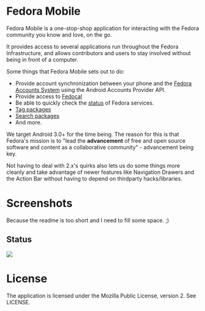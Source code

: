 # Fedora Mobile

Fedora Mobile is a one-stop-shop application for interacting with the Fedora
community you know and love, on the go.

It provides access to several applications run throughout the Fedora
Infrastructure, and allows contributors and users to stay involved without
being in front of a computer.

Some things that Fedora Mobile sets out to do:

- Provide account synchronization between your phone and the
  [Fedora Accounts System](https://admin.fedoraproject.org/accounts/) using the
  Android Accounts Provider API.
- Provide access to [Fedocal](https://apps.fedoraproject.org/calendar/)
- Be able to quickly check the [status](http://status.fedoraproject.org/) of
  Fedora services.
- [Tag packages](https://apps.fedoraproject.org/tagger/)
- [Search packages](https://apps.fedoraproject.org/packages/)
- And more.

We target Android 3.0+ for the time being. The reason for this is that Fedora's
mission is to "lead the **advancement** of free and open source software and
content as a collaborative community" - advancement being key.

Not having to deal with 2.x's quirks also lets us do some things more cleanly
and take advantage of newer features like Navigation Drawers and the Action Bar
without having to depend on thirdparty hacks/libraries.

# Screenshots

Because the readme is too short and I need to fill some space. ;)

## Status

<img src="http://i.imgur.com/HHnvOc3.png" />

# License

The application is licensed under the Mozilla Public License, version 2.
See LICENSE.
